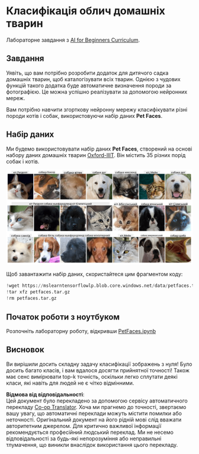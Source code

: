 <!--
CO_OP_TRANSLATOR_METADATA:
{
  "original_hash": "f3d2cee9cb3c52160419e560c57a690e",
  "translation_date": "2025-08-25T22:59:03+00:00",
  "source_file": "lessons/4-ComputerVision/07-ConvNets/lab/README.md",
  "language_code": "uk"
}
-->
# Класифікація облич домашніх тварин

Лабораторне завдання з [AI for Beginners Curriculum](https://github.com/microsoft/ai-for-beginners).

## Завдання

Уявіть, що вам потрібно розробити додаток для дитячого садка домашніх тварин, щоб каталогізувати всіх тварин. Однією з чудових функцій такого додатка буде автоматичне визначення породи за фотографією. Це можна успішно реалізувати за допомогою нейронних мереж.

Вам потрібно навчити згорткову нейронну мережу класифікувати різні породи котів і собак, використовуючи набір даних **Pet Faces**.

## Набір даних

Ми будемо використовувати набір даних **Pet Faces**, створений на основі набору даних домашніх тварин [Oxford-IIIT](https://www.robots.ox.ac.uk/~vgg/data/pets/). Він містить 35 різних порід собак і котів.

![Набір даних, з яким ми працюватимемо](../../../../../../translated_images/data.50b2a9d5484bdbf0f52f5765b381cec9efe2bd296a98f007f90bedb6ac67f2a8.uk.png)

Щоб завантажити набір даних, скористайтеся цим фрагментом коду:

```python
!wget https://mslearntensorflowlp.blob.core.windows.net/data/petfaces.tar.gz
!tar xfz petfaces.tar.gz
!rm petfaces.tar.gz
```

## Початок роботи з ноутбуком

Розпочніть лабораторну роботу, відкривши [PetFaces.ipynb](../../../../../../lessons/4-ComputerVision/07-ConvNets/lab/PetFaces.ipynb)

## Висновок

Ви вирішили досить складну задачу класифікації зображень з нуля! Було досить багато класів, і вам вдалося досягти прийнятної точності! Також має сенс вимірювати top-k точність, оскільки легко сплутати деякі класи, які навіть для людей не є чітко відмінними.

**Відмова від відповідальності**:  
Цей документ було перекладено за допомогою сервісу автоматичного перекладу [Co-op Translator](https://github.com/Azure/co-op-translator). Хоча ми прагнемо до точності, звертаємо вашу увагу, що автоматичні переклади можуть містити помилки або неточності. Оригінальний документ на його рідній мові слід вважати авторитетним джерелом. Для критично важливої інформації рекомендується професійний людський переклад. Ми не несемо відповідальності за будь-які непорозуміння або неправильні тлумачення, що виникли внаслідок використання цього перекладу.
